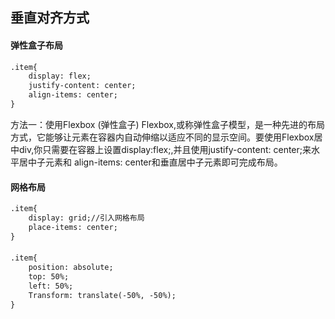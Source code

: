 ## 垂直对齐方式
#### 弹性盒子布局
```html
.item{
	display: flex;
	justify-content: center;
	align-items: center;
}
```
方法一：使用Flexbox (弹性盒子)
Flexbox,或称弹性盒子模型，是一种先进的布局方式，它能够让元素在容器内自动伸缩以适应不同的显示空间。要使用Flexbox居中div,你只需要在容器上设置display:flex;,并且使用justify-content: center;来水平居中子元素和 align-items: center和垂直居中子元素即可完成布局。

#### 网格布局

```html
.item{
	display: grid;//引入网格布局
	place-items: center;
}
```


#### 
```html
.item{
	position: absolute;
	top: 50%;
	left: 50%;
	Transform: translate(-50%, -50%);
}
```
<!--stackedit_data:
eyJoaXN0b3J5IjpbLTY3NDU2Nzc2XX0=
-->